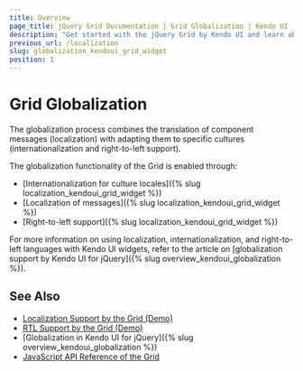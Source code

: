 ```yaml
---
title: Overview
page_title: jQuery Grid Documentation | Grid Globalization | Kendo UI
description: "Get started with the jQuery Grid by Kendo UI and learn about the globalization options it supports."
previous_url: /localization
slug: globalization_kendoui_grid_widget
position: 1
---
```


# Grid Globalization

The globalization process combines the translation of component messages (localization) with adapting them to specific cultures (internationalization and right-to-left support).

The globalization functionality of the Grid is enabled through:
* [Internationalization for culture locales]({% slug localization_kendoui_grid_widget %})
* [Localization of messages]({% slug localization_kendoui_grid_widget %})
* [Right-to-left support]({% slug localization_kendoui_grid_widget %})

For more information on using localization, internationalization, and right-to-left languages with Kendo UI widgets, refer to the article on [globalization support by Kendo UI for jQuery]({% slug overview_kendoui_globalization %}).

## See Also

* [Localization Support by the Grid (Demo)](https://demos.telerik.com/kendo-ui/grid/localization)
* [RTL Support by the Grid (Demo)](https://demos.telerik.com/kendo-ui/grid/right-to-left-support)
* [Globalization in Kendo UI for jQuery]({% slug overview_kendoui_globalization %})
* [JavaScript API Reference of the Grid](/api/javascript/ui/grid)
